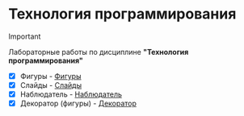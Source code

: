 # Технология программирования

> [!IMPORTANT]
> Лабораторные работы по дисциплине __"Технология программирования"__

- [x] Фигуры - [Фигуры](https://github.com/Cyanola/Shapes_programmingTechnology/tree/Develop)
- [x] Слайды - [Слайды](https://github.com/Cyanola/Slider/tree/Develop)
- [x] Наблюдатель - [Наблюдатель](https://github.com/Cyanola/observer/tree/Develop)
- [x] Декоратор (фигуры) - [Декоратор](https://github.com/Cyanola/Shapes_programmingTechnology/tree/task8_Decorator)
